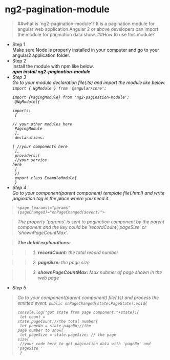 # ng2-pagination-module
>##what is 'ng2-pagination-module'?
It is a pagination module for angular web application.Angular 2 or above developers can import the module for pagination data show.
>##How to use this module?
+ Step 1<br/>
Make sure Node is properly installed in your computer and go to your angular2 application folder.
+ Step 2<br/>
Install the module with npm like below.<br/>
<strong><i>npm install ng2-pagination-module</strong>
+ Step 3<br/>
Go to your module declaration file(.ts) and import the module like below.
<code>import { NgModule } from '@angular/core';<br>
import {PagingModule} from 'ng2-pagination-module';<br>
@NgModule({<br>
    imports:<br>
    [  
        // your other modules here<br> 
        PagingModule<br>
    ],<br> 
    declarations:<br> 
    [
        //your components here<br> 
    ],<br> 
    providers:[<br> 
        //your service here<br> 
    ]<br> 
})<br> 
export class ExampleModule{<br> 
}</code> 
+ Step 4<br/>
Go to your component(parent component) template file(.html) and write pagination tag in the place where you need it.

>	<code>\<page [params]="params" (pageChanged)="onPageChanged($event)"></page></code></br>

>	The property 'params' is sent to pagination component by the parent component and the key could be 'recordCount','pageSize' or 'shownPageCountMax'.<br>

>	<strong>The detail explanations:</strong><br>

>>1. <strong>recordCount:</strong>	the total record number

>>2. <strong>pageSize:</strong>	the page size

>>3. <strong>shownPageCountMax:</strong> Max nubmer of page shown in the web page</br> 
>
+ Step 5<br/>
>Go to your component(parent component) file(.ts) and process the emitted event.
<code>public onPageChanged(state:PageState):void{<br/>
        console.log("got state from page component:"+state);{<br/>
        let count = state.pageCount;//the total number{<br/>
        let pageNo = state.pageNo;//the page number to show{<br/>
        let pageSize = state.pageSize; // the page size{<br/>
        //your code here to get pagination data with 'pageNo' and 'pageSize '<br/>
 }</code>





